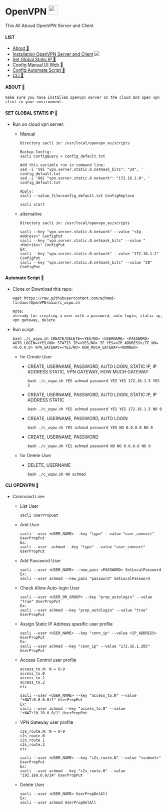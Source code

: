# OpenVPN <img src="https://raw.githubusercontent.com/MartinHeinz/MartinHeinz/master/wave.gif" width="30px">
This All Aboud OpenVPN Server and Client

#### LIST
- [About 👻](#about-)
- [Installation OpenVPN Server and Client](Installation.md) ![](https://img.shields.io/badge/VPN-OpenVPN-informational?style=flat&logo=<LOGO_NAME>&logoColor=white&color=2bbc8a)
- [Set Global Statis IP 👻](#set-global-statis-ip-)
- [Config Manual UI Web 👻](ConfigUIWeb.md)
- [Config Automate Script 👻](#automate-script-)
- [CLI 👻](#cli-openvpn-)

#### ABOUT 👻
  
    make sure you have installed openvpn server on the cloud and open vpn clint in your environment.
    
#### SET GLOBAL STATIS IP 👻

- Run on cloud vpn server:
  - Manual
  
        Directory sacli in: /usr/local/openvpn_as/scripts
        
        Backup Config: 
        sacli ConfigQuery > config_default.txt
        
        Add this variable run in command line:
        sed -i '59i "vpn.server.static.0.netmask_bits": "24", ' config_default.txt
        sed -i '60i "vpn.server.static.0.network": "172.16.1.0", ' config_default.txt
        
        Apply:
        sacli --value_file=config_default.txt ConfigReplace
        
        sacli start
    
  - alternative
  
        Directory sacli in: /usr/local/openvpn_as/scripts

        sacli --key "vpn.server.static.0.network" --value "<Ip Address>" ConfigPut
        sacli --key "vpn.server.static.0.netmask_bits" --value "<Matriks>" ConfigPut
        EX:
        sacli --key "vpn.server.static.0.network" --value "172.16.1.2" ConfigPut
        sacli --key "vpn.server.static.0.netmask_bits" --value "20" ConfigPut

    
#### Automate Script 👻

- Clone or Download this repo:

      wget https://raw.githubusercontent.com/achmad-firdaus/OpenVPN/main/c_uspw.sh
      
      Note:
      already for creating a user with a password, auto login, static ip, vpn gateway, delete

- Run script:

      bash ./c_uspw.sh CREATE/DELETE=<YES/NO> <USERNAME> <PASSWORD> AUTO_LOGIN=<YES/NO> STATIS_IP=<YES/NO> IF_YES=<IP_ADDRESS>/IF_NO=<0.0.0.0> VPN_GATEWAY=<YES/NO> HOW_MUCH_GATEWAY=<NUMBER>

  - for Create User 
    - CREATE, USERNAME, PASSWORD, AUTO LOGIN, STATIC IP, IP ADDRESS STATIC, VPN GATEWAY, HOW MUCH GATEWAY

          bash ./c_uspw.sh YES achmad password YES YES 172.16.1.5 YES 2
          
    - CREATE, USERNAME, PASSWORD, AUTO LOGIN, STATIC IP, IP ADDRESS STATIC

          bash ./c_uspw.sh YES achmad password YES YES 172.16.1.5 NO 0
          

    - CREATE, USERNAME, PASSWORD, AUTO LOGIN

          bash ./c_uspw.sh YES achmad password YES NO 0.0.0.0 NO 0


    - CREATE, USERNAME, PASSWORD

          bash ./c_uspw.sh YES achmad password NO NO 0.0.0.0 NO 0

  - for Delete User 
    - DELETE, USERNAME

          bash ./c_uspw.sh NO achmad 

        
#### CLI OPENVPN 👻

- Command Line:
  - List User
  
        sacli UserPropGet 
        
  - Add User
  
        sacli --user <USER_NAME> --key "type" --value "user_connect" UserPropPut
        Ex:
        sacli --user  achmad --key "type" --value "user_connect" UserPropPut

  - Add Password User
  
        sacli --user <USER_NAME> --new_pass <PASSWORD> SetLocalPassword
        Ex:
        sacli --user achmad --new_pass "password" SetLocalPassword
        
  - Check Allow Auto-login User
  
        sacli --user <USER_OR_GROUP> --key "prop_autologin" --value "true" UserPropPut
        Ex:
        sacli --user achmad --key "prop_autologin" --value "true" UserPropPut
                
  - Assign Static IP Address spesific user profile
  
        sacli --user <USER_NAME> --key "conn_ip" --value <IP_ADDRESS> UserPropPut
        Ex:
        sacli --user achmad --key "conn_ip" --value "172.16.1.205" UserPropPut

  - Access Control user profile
  
        access_to.N: N = 0-9
        access_to.0
        access_to.1
        access_to.2
        etc
        
        sacli --user <USER_NAME> --key "access_to.N" --value "+NAT:0.0.0.0/1" UserPropPut
        Ex:
        sacli --user achmad --key "access_to.0" --value "+NAT:10.10.0.0/1" UserPropPut
        
  - VPN Gateway user profile
  
        c2s_route.N: N = 0-9
        c2s_route.0
        c2s_route.1
        c2s_route.2
        etc
        
        sacli --user <USER_NAME> --key "c2s_route.N" --value "<subnet>" UserPropPut
        Ex:
        sacli --user achmad --key "c2s_route.0" --value "192.168.0.0/24" UserPropPut
                
  - Delete User
  
        sacli --user <USER_NAME> UserPropDelAll
        Ex:
        sacli --user achmad UserPropDelAll
        
